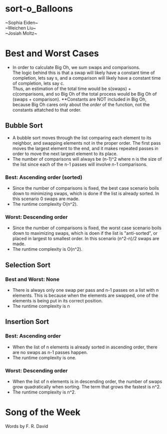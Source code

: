 # sort-o_Balloons
\~Sophia Eiden\~\
\~Weichen Liu\~\
\~Josiah Moltz\~

# Best and Worst Cases
* In order to calculate Big Oh, we sum swaps and comparisons. \
The logic behind this is that a swap will likely have a constant time of completion, lets say s, and a comparison will likely have a constant time of completion, lets say c. \
Thus, an estimation of the total time would be s(swaps) + c(comparisons, and so Big Oh of the total process would be Big Oh of (swaps + comparison). \*\*Constants are NOT included in Big Oh, because Big Oh cares only about the *order* of the function, not the constants attatched to that order.

## Bubble Sort
* A bubble sort moves through the list comparing each element to its neighbor, and swapping elements not in the proper order. The first pass moves the largest element to the end, and it makes repeated passes in order to move the next largest element to its place.
* The number of comparisons will always be (n-1)^2 where n is the size of the list since each of the n-1 passes will involve n-1 comparisons.
### Best: Ascending order (sorted)
* Since the number of comparisons is fixed, the best case scenario boils down to minimizing swaps, which is done if the list is already sorted. In this scenario 0 swaps are made.
* The runtime complexity O(n^2).
### Worst: Descending order
* Since the number of comparisons is fixed, the worst case scenario boils down to maximizing swaps, which is doen if the list is "anti-sorted", or placed in largest to smallest order. In this scenario (n^2-n)/2 swaps are made.
* The runtime complexity is O(n^2).

## Selection Sort

### Best and Worst: None
* There is always only one swap per pass and n-1 passes on a list with n elements. This is because when the elements are swapped, one of the elements is being put in its correct position.
* The runtime complexity is n

## Insertion Sort

### Best: Ascending order
* When the list of n elements is already sorted in ascending order, there are no swaps as n-1 passes happen.
* The runtime complexity is one.
### Worst: Descending order
* When the list of n elements is in descending order, the number of swaps grow quadratically when sorting. The term that grows the fastest is n^2.  
* The runtime complexity is n^2.

# Song of the Week
Words by F. R. David
